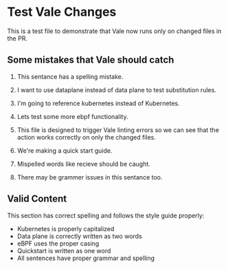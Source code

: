 # Test Vale Changes

This is a test file to demonstrate that Vale now runs only on changed files in the PR.

## Some mistakes that Vale should catch

1. This sentance has a spelling mistake. <!-- sentance -> sentence -->

2. I want to use dataplane instead of data plane to test substitution rules. <!-- should suggest "data plane" -->

3. I'm going to reference kubernetes instead of Kubernetes. <!-- should suggest proper capitalization -->

4. Lets test some more ebpf functionality. <!-- should suggest "eBPF" -->

5. This file is designed to trigger Vale linting errors so we can see that the action works correctly on only the changed files.

6. We're making a quick start guide. <!-- should suggest "quickstart" -->

7. Mispelled words like recieve should be caught. <!-- recieve -> receive -->

8. There may be grammer issues in this sentance too. <!-- grammer -> grammar, sentance -> sentence -->

## Valid Content

This section has correct spelling and follows the style guide properly:

- Kubernetes is properly capitalized
- Data plane is correctly written as two words  
- eBPF uses the proper casing
- Quickstart is written as one word
- All sentences have proper grammar and spelling